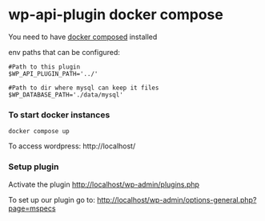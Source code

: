 # wp-api-plugin docker compose

You need to have [docker composed](https://docs.docker.com/compose/) installed

env paths that can be configured:
```shell
#Path to this plugin
$WP_API_PLUGIN_PATH='../'

#Path to dir where mysql can keep it files
$WP_DATABASE_PATH='./data/mysql'
```

### To start docker instances
```
docker compose up
```

To access wordpress: http://localhost/

### Setup plugin
Activate the plugin [http://localhost/wp-admin/plugins.php](http://localhost/wp-admin/plugins.php) 

To set up our plugin go to: [http://localhost/wp-admin/options-general.php?page=mspecs](http://localhost/wp-admin/options-general.php?page=mspecs)


